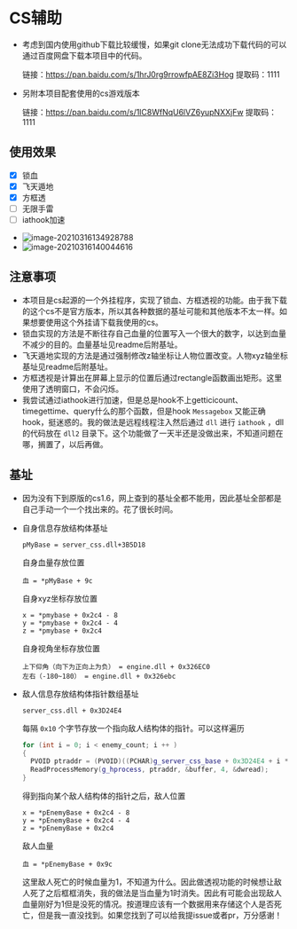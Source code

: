 # CS辅助

+ 考虑到国内使用github下载比较缓慢，如果git clone无法成功下载代码的可以通过百度网盘下载本项目中的代码。

  链接：https://pan.baidu.com/s/1hrJ0rg9rrowfpAE8Zi3Hog 
  提取码：1111 

+ 另附本项目配套使用的cs游戏版本

  链接：https://pan.baidu.com/s/1lC8WfNqU6lVZ6yupNXXjFw 
  提取码：1111 

## 使用效果

+ [x] 锁血
+ [x] 飞天遁地
+ [x] 方框透
+ [ ] 无限手雷
+ [ ] iathook加速

+ ![image-20210316134928788](https://cdn.jsdelivr.net/gh/smallzhong/picgo-pic-bed/image-20210316134928788.png)
+ ![image-20210316140044616](https://cdn.jsdelivr.net/gh/smallzhong/picgo-pic-bed/image-20210316140044616.png)



## 注意事项

+ 本项目是cs起源的一个外挂程序，实现了锁血、方框透视的功能。由于我下载的这个cs不是官方版本，所以其各种数据的基址可能和其他版本不太一样。如果想要使用这个外挂请下载我使用的cs。
+ 锁血实现的方法是不断往存自己血量的位置写入一个很大的数字，以达到血量不减少的目的。血量基址见readme后附基址。
+ 飞天遁地实现的方法是通过强制修改z轴坐标让人物位置改变。人物xyz轴坐标基址见readme后附基址。
+ 方框透视是计算出在屏幕上显示的位置后通过rectangle函数画出矩形。这里使用了透明窗口，不会闪烁。
+ 我尝试通过iathook进行加速，但是总是hook不上getticicount、timegettime、query什么的那个函数，但是hook `Messagebox` 又能正确hook，挺迷惑的。我的做法是远程线程注入然后通过 `dll` 进行 `iathook` ，dll的代码放在 `dll2` 目录下。这个功能做了一天半还是没做出来，不知道问题在哪，搁置了，以后再做。

## 基址

+ 因为没有下到原版的cs1.6，网上查到的基址全都不能用，因此基址全部都是自己手动一个一个找出来的。花了很长时间。

+ 自身信息存放结构体基址

  ```
  pMyBase = server_css.dll+3B5D18
  ```

  自身血量存放位置

  ```
  血 = *pMyBase + 9c
  ```

  自身xyz坐标存放位置

  ```
  x = *pmybase + 0x2c4 - 8
  y = *pmybase + 0x2c4 - 4
  z = *pmybase + 0x2c4
  ```

  自身视角坐标存放位置

  ```
  上下仰角（向下为正向上为负） = engine.dll + 0x326EC0
  左右（-180~180） = engine.dll + 0x326ebc
  ```

+ 敌人信息存放结构体指针数组基址

  ```
  server_css.dll + 0x3D24E4
  ```

  每隔 `0x10` 个字节存放一个指向敌人结构体的指针。可以这样遍历

  ```cpp
  for (int i = 0; i < enemy_count; i ++ )
  {
  	PVOID ptraddr = (PVOID)((PCHAR)g_server_css_base + 0x3D24E4 + i * 0x10);
  	ReadProcessMemory(g_hprocess, ptraddr, &buffer, 4, &dwread);
  }
  ```

  得到指向某个敌人结构体的指针之后，敌人位置

  ```
  x = *pEnemyBase + 0x2c4 - 8
  y = *pEnemyBase + 0x2c4 - 4
  z = *pEnemyBase + 0x2c4
  ```

  敌人血量

  ```
  血 = *pEnemyBase + 0x9c
  ```

  这里敌人死亡的时候血量为1，不知道为什么。因此做透视功能的时候想让敌人死了之后框框消失，我的做法是当血量为1时消失。因此有可能会出现敌人血量刚好为1但是没死的情况。按道理应该有一个数据用来存储这个人是否死亡，但是我一直没找到。如果您找到了可以给我提issue或者pr，万分感谢！

